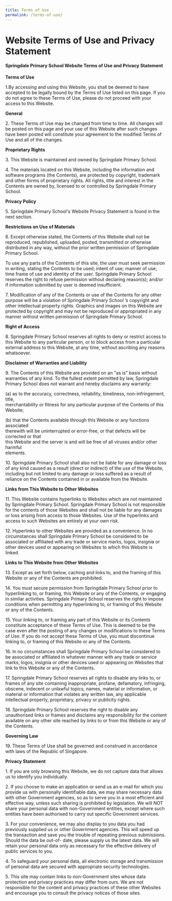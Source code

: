 ```yaml
---
title: Terms of Use
permalink: /terms-of-use/
---
```

Website Terms of Use and Privacy Statement
==========================================

#### Springdale Primary School Website Terms of Use and Privacy Statement

  

**Terms of Use**

1.By accessing and using this Website, you shall be deemed to have accepted to be legally bound by the Terms of Use listed on this page. If you do not agree to these Terms of Use, please do not proceed with your access to this Website.

**General**

2\. These Terms of Use may be changed from time to time. All changes will be posted on this page and your use of this Website after such changes have been posted will constitute your agreement to the modified Terms of Use and all of the changes.

**Proprietary Rights**

3\. This Website is maintained and owned by Springdale Primary School.

4\. The materials located on this Website, including the information and software programs (the Contents), are protected by copyright, trademark and other forms of proprietary rights. All rights, title and interest in the Contents are owned by, licensed to or controlled by Springdale Primary School.

**Privacy Policy**

5\. Springdale Primary School&#39;s Website Privacy Statement is found in the next section.

**Restrictions on Use of Materials**

6\. Except otherwise stated, the Contents of this Website shall not be reproduced, republished, uploaded, posted, transmitted or otherwise distributed in any way, without the prior written permission of Springdale Primary School.  

To use any parts of the Contents of this site, the user must seek permission in writing, stating the Contents to be used; intent of use; manner of use; time frame of use and identity of the user. Springdale Primary School reserves the right to refuse permission without declaring reason(s); and/or if information submitted by user is deemed insufficient.

7\. Modification of any of the Contents or use of the Contents for any other purpose will be a violation of Springdale Primary School ’s copyright and other intellectual property rights. Graphics and images on this Website are protected by copyright and may not be reproduced or appropriated in any manner without written permission of Springdale Primary School.

**Right of Access**

8\. Springdale Primary School reserves all rights to deny or restrict access to this Website to any particular person, or to block access from a particular external address to this Website, at any time, without ascribing any reasons whatsoever.

**Disclaimer of Warranties and Liability**

9\. The Contents of this Website are provided on an &quot;as is&quot; basis without warranties of any kind. To the fullest extent permitted by law, Springdale Primary School does not warrant and hereby disclaims any warranty:

(a) as to the accuracy, correctness, reliability, timeliness, non-infringement, title,  
merchantability or fitness for any particular purpose of the Contents of this Website;

(b) that the Contents available through this Website or any functions associated  
therewith will be uninterrupted or error-free, or that defects will be corrected or that  
this Website and the server is and will be free of all viruses and/or other harmful  
elements.

10\. Springdale Primary School shall also not be liable for any damage or loss of any kind caused as a result (direct or indirect) of the use of the Website, including but not limited to any damage or loss suffered as a result of reliance on the Contents contained in or available from the Website.

**Links from This Website to Other Websites**

11\. This Website contains hyperlinks to Websites which are not maintained by Springdale Primary School. Springdale Primary School is not responsible for the contents of those Websites and shall not be liable for any damages or loss arising from access to those Websites. Use of the hyperlinks and access to such Websites are entirely at your own risk.

12\. Hyperlinks to other Websites are provided as a convenience. In no circumstances shall Springdale Primary School be considered to be associated or affiliated with any trade or service marks, logos, insignia or other devices used or appearing on Websites to which this Website is linked.

**Links to This Website from Other Websites**

13\. Except as set forth below, caching and links to, and the framing of this Website or any of the Contents are prohibited.

14\. You must secure permission from Springdale Primary School prior to hyperlinking to, or framing, this Website or any of the Contents, or engaging in similar activities. Springdale Primary School reserves the right to impose conditions when permitting any hyperlinking to, or framing of this Website or any of the Contents.

15\. Your linking to, or framing any part of this Website or its Contents constitute acceptance of these Terms of Use. This is deemed to be the case even after the posting of any changes or modifications to these Terms of Use. If you do not accept these Terms of Use, you must discontinue linking to, or framing of this Website or any of the Contents.

  
16\. In no circumstances shall Springdale Primary School be considered to be associated or affiliated in whatever manner with any trade or service marks, logos, insignia or other devices used or appearing on Websites that link to this Website or any of the Contents.

  
17\. Springdale Primary School reserves all rights to disable any links to, or frames of any site containing inappropriate, profane, defamatory, infringing, obscene, indecent or unlawful topics, names, material or information, or material or information that violates any written law, any applicable intellectual property, proprietary, privacy or publicity rights.

  
18\. Springdale Primary School reserves the right to disable any unauthorised links or frames and disclaims any responsibility for the content available on any other site reached by links to or from this Website or any of the Contents.

  
**Governing Law**

19\. These Terms of Use shall be governed and construed in accordance with laws of the Republic of Singapore. 

**Privacy Statement**

1\. If you are only browsing this Website, we do not capture data that allows us to identify you individually. 

2\. If you choose to make an application or send us an e-mail for which you provide us with personally identifiable data, we may share necessary data with other Government agencies, so as to serve you in a most efficient and effective way, unless such sharing is prohibited by legislation. We will NOT share your personal data with non-Government entities, except where such entities have been authorised to carry out specific Government services.

3\. For your convenience, we may also display to you data you had previously supplied us or other Government agencies. This will speed up the transaction and save you the trouble of repeating previous submissions. Should the data be out-of- date, please supply us the latest data. We will retain your personal data only as necessary for the effective delivery of public services to you. 

4\. To safeguard your personal data, all electronic storage and transmission of personal data are secured with appropriate security technologies.

5\. This site may contain links to non-Government sites whose data protection and privacy practices may differ from ours. We are not responsible for the content and privacy practices of these other Websites and encourage you to consult the privacy notices of those sites.